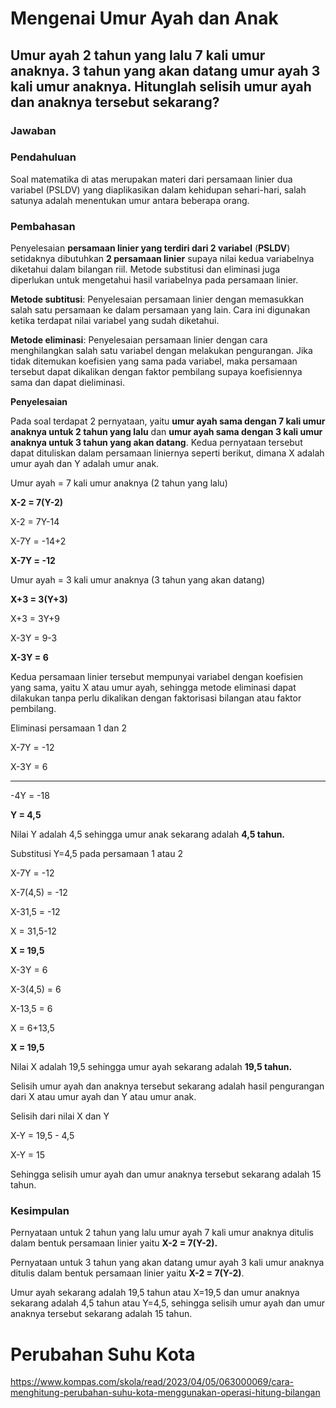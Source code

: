 # Mengenai Umur Ayah dan Anak
## Umur ayah 2 tahun yang lalu 7 kali umur anaknya. 3 tahun yang akan datang umur ayah 3 kali umur anaknya. Hitunglah selisih umur ayah dan anaknya tersebut sekarang?

### Jawaban

### Pendahuluan

Soal matematika di atas merupakan materi dari persamaan linier dua variabel (PSLDV) yang diaplikasikan dalam kehidupan sehari-hari, salah satunya adalah menentukan umur antara beberapa orang.

### Pembahasan

Penyelesaian **persamaan linier yang terdiri dari 2 variabel** (**PSLDV**) setidaknya dibutuhkan **2 persamaan linier** supaya nilai kedua variabelnya diketahui dalam bilangan riil. Metode substitusi dan eliminasi juga diperlukan untuk mengetahui hasil variabelnya pada persamaan linier.

**Metode subtitusi**: Penyelesaian persamaan linier dengan memasukkan salah satu persamaan ke dalam persamaan yang lain. Cara ini digunakan ketika terdapat nilai variabel yang sudah diketahui.

**Metode eliminasi**: Penyelesaian persamaan linier dengan cara menghilangkan salah satu variabel dengan melakukan pengurangan. Jika tidak ditemukan koefisien yang sama pada variabel, maka persamaan tersebut dapat dikalikan dengan faktor pembilang supaya koefisiennya sama dan dapat dieliminasi.

**Penyelesaian**

Pada soal terdapat 2 pernyataan, yaitu **umur ayah sama dengan 7 kali umur anaknya untuk 2 tahun yang lalu** dan **umur ayah sama dengan 3 kali umur anaknya untuk 3 tahun yang akan datang**. Kedua pernyataan tersebut dapat dituliskan dalam persamaan liniernya seperti berikut, dimana X adalah umur ayah dan Y adalah umur anak.

Umur ayah = 7 kali umur anaknya (2 tahun yang lalu)

**X-2 = 7(Y-2)**

X-2 = 7Y-14

X-7Y = -14+2

**X-7Y = -12**

Umur ayah = 3 kali umur anaknya (3 tahun yang akan datang)

**X+3 = 3(Y+3)**

X+3 = 3Y+9

X-3Y = 9-3

**X-3Y = 6**

Kedua persamaan linier tersebut mempunyai variabel dengan koefisien yang sama, yaitu X atau umur ayah, sehingga metode eliminasi dapat dilakukan tanpa perlu dikalikan dengan faktorisasi bilangan atau faktor pembilang.

Eliminasi persamaan 1 dan 2

X-7Y = -12

X-3Y = 6

-------------- -

-4Y = -18

**Y = 4,5**

Nilai Y adalah 4,5 sehingga umur anak sekarang adalah **4,5 tahun.**

Substitusi Y=4,5 pada persamaan 1 atau 2

X-7Y = -12

X-7(4,5) = -12

X-31,5 = -12

X = 31,5-12

**X = 19,5**

X-3Y = 6

X-3(4,5) = 6

X-13,5 = 6

X = 6+13,5

**X = 19,5**

Nilai X adalah 19,5 sehingga umur ayah sekarang adalah **19,5 tahun.**

Selisih umur ayah dan anaknya tersebut sekarang adalah hasil pengurangan dari X atau umur ayah dan Y atau umur anak.

Selisih dari nilai X dan Y

X-Y = 19,5 - 4,5

X-Y = 15

  

Sehingga selisih umur ayah dan umur anaknya tersebut sekarang adalah 15 tahun.

### Kesimpulan

Pernyataan untuk 2 tahun yang lalu umur ayah 7 kali umur anaknya ditulis dalam bentuk persamaan linier yaitu **X-2 = 7(Y-2).**

Pernyataan untuk 3 tahun yang akan datang umur ayah 3 kali umur anaknya ditulis dalam bentuk persamaan linier yaitu **X-2 = 7(Y-2)**.

Umur ayah sekarang adalah 19,5 tahun atau X=19,5 dan umur anaknya sekarang adalah 4,5 tahun atau Y=4,5, sehingga selisih umur ayah dan umur anaknya tersebut sekarang adalah 15 tahun.
# Perubahan Suhu Kota
https://www.kompas.com/skola/read/2023/04/05/063000069/cara-menghitung-perubahan-suhu-kota-menggunakan-operasi-hitung-bilangan
